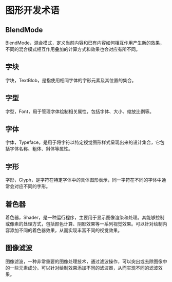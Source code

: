 # 图形开发术语

<!--Kit: ArkGraphics 2D-->
<!--Subsystem: Graphics-->
<!--Owner: @oh_wangxk; @goumiao; @hangmengxin-->
<!--Designer: @liumingxiang; @wangyanglan-->
<!--Tester: @yhl0101; @nobuggers-->
<!--Adviser: @ge-yafang-->

## BlendMode

BlendMode，混合模式，定义当前内容和已有内容如何相互作用产生新的效果，不同的混合模式相互作用叠加的计算方式和效果也会对应有所不同。


## 字块

字块，TextBlob，是指使用相同字体的字形元素及其位置的集合。


## 字型

字型，Font，用于管理字体绘制相关属性，包括字体、大小、缩放比例等。


## 字体

字体，Typeface，是用于将字符以特定视觉图形样式呈现出来的设计集合，它包括字体名称、粗体、斜体等属性。


## 字形

字形，Glyph，是字符在特定字体中的具体图形表示，同一字符在不同的字体中通常会对应不同的字形。


## 着色器

着色器，Shader，是一种运行程序，主要用于显示图像渲染和处理。其能够控制或像素的处理方式，包括颜色计算、阴影效果等一系列视觉效果。可以针对绘制内容添加不同的着色器效果，从而实现丰富不同的视觉效果。


## 图像滤波

图像滤波，一种非常重要的图像处理技术，通过滤波操作，可以突出或去除图像中的一些元素成分。可以针对绘制效果添加不同的滤波器，从而实现不同的滤波效果。

